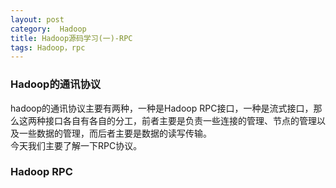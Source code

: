 ```yaml
---
layout: post
category:  Hadoop
title: Hadoop源码学习(一)-RPC
tags: Hadoop，rpc
---
```


### Hadoop的通讯协议

hadoop的通讯协议主要有两种，一种是Hadoop RPC接口，一种是流式接口，那么这两种接口各自有各自的分工，前者主要是负责一些连接的管理、节点的管理以及一些数据的管理，而后者主要是数据的读写传输。<br>
今天我们主要了解一下RPC协议。

### Hadoop RPC

